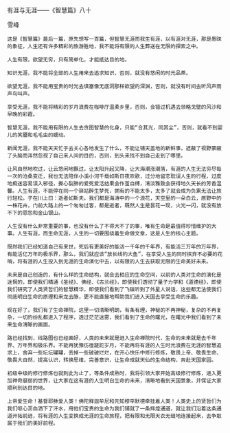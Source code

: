 有涯与无涯——《智慧篇》八十

雪峰


    这是《智慧篇》最后一篇，原先想写一百篇，但智慧无涯而我生有涯，以有涯对无涯，那是愚昧的象征，人生还有许多精彩的旅游胜地，我不能将有限的人生葬送在无限的探索之中。

    人生有限，欲望无穷，只有简单化，才能抵达目的地。

    知识无涯，我不能将全部的人生用来去追求知识，否则，就没有悠闲的时光品茶。

    欲望无涯，我不能用宝贵的时光去填塞像无底洞那样欲望的深渊，否则，就没有时间去听风声雨声鸟叫声。

    享受无涯，我不能将精彩的岁月浪费在咖啡厅温柔乡里，否则，会错过机遇去领略戈壁的风沙和早晚的彩霞。

    智慧无涯，我不能用有限的人生去贪图智慧的化身，只能“合其光，同其尘”，否则，就看不到婴儿的笑靥和毛毛虫的蠕动。

    新闻无涯，我不能天天忙于去关心各地发生了什么，不能让铺天盖地的新鲜事，遮蔽了视野蒙蔽了头脑而浑然忽视了自己来人间的目的，否则，到头来找不到自己走到了哪里。

    让风自然地吹过，让云悠闲地飘过，让太阳升起又降，让大海潮涨潮落，有涯的人生无法穷尽每一次的沧桑变迁，我也无法陪伴小溪小河千载如斯日夜欢歌，过分地留恋耽误人生的行程，过度地痴迷容易误入邪径，撕心裂肺的爱死爱活结果会作茧自缚，清淡雅致会获得地久天长的芳香温馨。人生有涯，不能停在同一个驿站醉生梦死，拥有的不能太多，太多了就会成为负累无法让旅行轻松。子在川上曰：逝者如斯夫。我们都是海涛中的一个浪花，天空里的一朵白云，原野中的一株花卉，门前大路上的一个匆匆过客，都是逝者，既然人生是昙花一现，火光一闪，就没有放不下的恩怨和金山银山。

    人生没有什么非常重要的事，也没有什么了不得大不了的事，唯有生命是最值得珍惜维护的大事。人生有涯，而生命无涯，人生的一切要围绕着生命做文章，这是人生的核心主题。

    既然我们已经知道自己有来世，死后有更美好的能活一千年的千年界，有能活三万年的万年界，有能活亿万年的极乐界，那么，我们就应该“放长线钓大鱼”，在享受人生的同时摈弃不必要的花哨，将有涯的人生投入到无涯的生命演化中去，以有限的人生去获取无限的生命美好未来。

    未来是自己创造的，有什么样的生命结构，就会去相应的生命空间，以前的人类对生命的演化是迷惘的，即使我们精通《圣经》、佛经、《古兰经》，即使我们透彻了量子力学和《道德经》，即使我们研究了人类贤哲们的智慧精华，即使我们看到了飞碟听到了外星人说话，这些都无法使我们彻底明白生命的原理和来龙去脉，更不能直接地帮助我们进入天国去享受生命的乐趣。

    现在好了，我们有了生命禅院，这里一切清晰明朗，有条有理，神秘的不再神秘，复杂的不再复杂，一切的纷乱都进入了程序，透过茫茫迷雾，我们看到了生命的曙光，在曙光中我们看到了未来生命清晰的画面。

    路已经找到，线路图也已经画好，人类的未来就是进入生命禅院时代，生命的未来就是去千年界、万年界和极乐界。不能再犹豫彷徨蹉跎岁月，不能再将有涯的人生时光浪费在无涯的智慧追求上，舍弃一些坛坛罐罐，丢掉一些破破烂烂，在开心快乐中修行修炼，敬畏上帝、敬畏生命、敬畏大自然，提高认识，转换思维，完善意识，让生命成就天仙的生命结构，奔赴天国家园。

    初级中级的修行修炼也就到此为止了，等条件成熟时，我将引领大家开始高级修行修炼，进入更加神奇靡丽的世界，让大家在这有涯的人生明白生命的未来，清晰地看到天国景象，并保证大家顺利到达目的地。

    上帝爱生命！基督耶稣爱人类！佛陀释迦牟尼和先知穆罕默德牵挂着人类！人类史上的贤哲们为我们呕心沥血洒下了汗水，用他们宝贵的生命为我们铺就了一条辉煌通道，就让我们沿着这条通道开拓前进，将有涯的人生变换成无涯的生命旅程，把有限和无限天衣无缝地连接起来，去争取属于我们的美好前程。 




